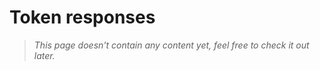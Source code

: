 # Token responses

> _This page doesn't contain any content yet, feel free to check it out later._


